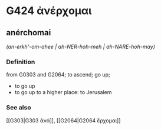 # G424 ἀνέρχομαι

## anérchomai

_(an-erkh'-om-ahee | ah-NER-hoh-meh | ah-NARE-hoh-may)_

### Definition

from G0303 and G2064; to ascend; go up; 

- to go up
- to go up to a higher place: to Jerusalem

### See also

[[G303|G303 ἀνά]], [[G2064|G2064 ἔρχομαι]]
